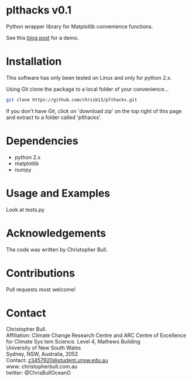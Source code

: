 # plthacks v0.1
Python wrapper library for Matplotlib convenience functions.

See this [blog post](http://christopherbull.com.au/python/wrapping-plt-gridding-subplots/) for a demo.

Installation
============
This software has only been tested on Linux and only for python 2.x.

Using Git clone the package to a local folder of your convenience...
```bash
git clone https://github.com/chrisb13/plthacks.git
```
If you don't have Git, click on 'download zip' on the top right of this page and extract to a folder called 'plthacks'.

Dependencies
============                                                                                                                         
* python 2.x              
* matplotlib
* numpy

Usage and Examples
==================
Look at tests.py 

Acknowledgements
================

The code was written by Christopher Bull.


Contributions
================
Pull requests most welcome!

Contact
=======

Christopher Bull.                                                               
Affiliation: Climate Change Research Centre and ARC Centre of Excellence for Climate Sys    tem Science.
     Level 4, Mathews Building                                        
     University of New South Wales                                    
     Sydney, NSW, Australia, 2052                                     
Contact: z3457920@student.unsw.edu.au                                         
www:     christopherbull.com.au                                               
twitter: @ChrisBullOceanO                

